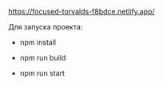 https://focused-torvalds-f8bdce.netlify.app/

Для запуска проекта:

-   npm install

-   npm run build

-   npm run start
